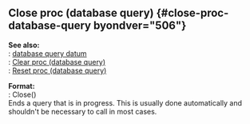## Close proc (database query) {#close-proc-database-query byondver="506"}    
**See also:**    
:   [database query datum](/database/query)    
:   [Clear proc (database query)](/database/query/proc/Clear)    
:   [Reset proc (database query)](/database/query/proc/Reset)    
<!-- -->    
**Format:**    
:   Close()    
Ends a query that is in progress. This is usually done automatically and    
shouldn\'t be necessary to call in most cases.  
